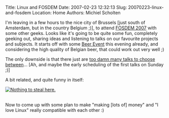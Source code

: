 Title: Linux and FOSDEM
Date: 2007-02-23 12:32:13
Slug: 20070223-linux-and-fosdem
Location: Home
Authors: Michiel Scholten

<p>I'm leaving in a few hours to the nice city of Brussels [just south of Amsterdam, but in the country Belgium ;)], to attend <a href="http://www.fosdem.org/2007/">FOSDEM 2007</a> with some other geeks. Looks like it's going to be quite some fun, completely geeking out, sharing ideas and listening to talks on our favourite projects and subjects. It starts off with some <a href="http://www.fosdem.org/2007/beerevent">Beer Event</a> this evening already, and considering the high quality of Belgian beer, that could work out very well ;)</p>
<p>The only downside is that there just are <a href="http://www.fosdem.org/2007/schedule/days">too damn many talks to choose between</a>... [Ah, and maybe the early scheduling of the first talks on Sunday ;)]</p>

<p>A bit related, and quite funny in itself:</p>

<div class="content-image"><div><a href="http://www.little-gamers.com/index.php?comicID=1544"><img src="http://aquariusoft.org/~mbscholt/images/content/little_gamers_i-heart-linux.gif" alt="Nothing to steal here." title="Nothing to steal here." /></a></div></div>
<br style="clear: both;" />

<p>Now to come up with some plan to make "making [lots of] money" and "I love Linux" really compatible with each other :)</p>